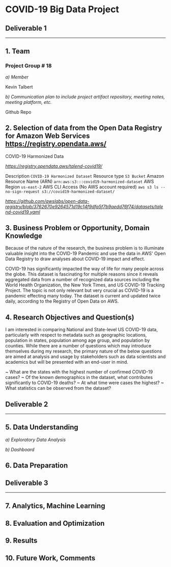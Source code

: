 # COVID-19 Big Data Project

## Deliverable 1
---

## 1. Team

### Project Group # 18

 *a)  Member*

Kevin Talbert

 *b)  Communication plan to include project artifact repository, meeting notes, meeting platform, etc.*

Github Repo


## 2. Selection of data from the Open Data Registry for Amazon Web Services https://registry.opendata.aws/
COVID-19 Harmonized Data

*https://registry.opendata.aws/talend-covid19/*

Description
```COVID-19 Harmonized Dataset```
Resource type
```S3 Bucket```
Amazon Resource Name (ARN)
```arn:aws:s3:::covid19-harmonized-dataset```
AWS Region
```us-east-2```
AWS CLI Access (No AWS account required)
```aws s3 ls --no-sign-request s3://covid19-harmonized-dataset/```

*https://github.com/awslabs/open-data-registry/blob/3762670e9264571d19c14f9dfa5f7b9aedd76f74/datasets/talend-covid19.yaml*


## 3. Business Problem or Opportunity, Domain Knowledge
Because of the nature of the research, the business problem is to illuminate valuable insight into the COVID-19 Pandemic and use the data in AWS' Open Data Registry to draw analyses about COVID-19 impact and effect.

COVID-19 has significantly impacted the way of life for many people across the globe. This dataset is fascinating for multiple reasons since it reveals aggregated data from a number of recognized data sources including the World Health Organization, the New York Times, and US COVID-19 Tracking Project.
The topic is not only relevant but very crucial as COVID-19 is a pandemic effecting many today. The dataset is current and updated twice daily, according to the Registry of Open Data on AWS.

## 4. Research Objectives and Question(s)
I am interested in comparing National and State-level US COVID-19 data, particularly with respect to metadata such as geographic locations, population in states, population among age group, and population by counties. While there are a number of questions which may introduce themselves during my research, the primary nature of the below questions are aimed at analysis and usage by stakeholders such as data scientists and academics but will be presented with an end-user in mind.

~ What are the states with the highest number of confirmed COVID-19 cases?
~ Of the known demographics in the dataset, what contributes significantly to COVID-19 deaths?
~ At what time were cases the highest?
~ What statistics can be observed from the dataset?


## Deliverable 2
---

## 5. Data Understanding

 *a)   Exploratory Data Analysis*

 *b)   Dashboard*


## 6. Data Preparation



## Deliverable 3
---

## 7. Analytics, Machine Learning


## 8. Evaluation and Optimization


## 9. Results


## 10. Future Work, Comments

